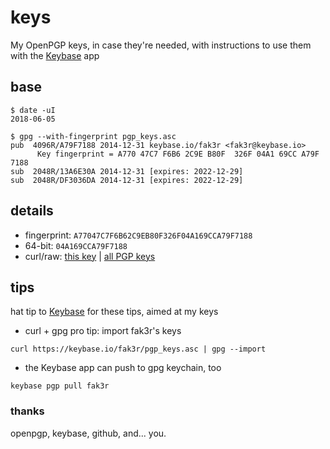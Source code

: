 # keys

My OpenPGP keys, in case they're needed, with instructions to use them with the [Keybase](https://keybase.io/) app

## base

```
$ date -uI
2018-06-05

$ gpg --with-fingerprint pgp_keys.asc
pub  4096R/A79F7188 2014-12-31 keybase.io/fak3r <fak3r@keybase.io>
      Key fingerprint = A770 47C7 F6B6 2C9E B80F  326F 04A1 69CC A79F 7188
sub  2048R/13A6E30A 2014-12-31 [expires: 2022-12-29]
sub  2048R/DF3036DA 2014-12-31 [expires: 2022-12-29]
```

## details

* fingerprint:	`A77047C7F6B62C9EB80F326F04A169CCA79F7188`
* 64-bit:	`04A169CCA79F7188`
* curl/raw:	[this key](https://keybase.io/fak3r/pgp_keys.asc?fingerprint=a77047c7f6b62c9eb80f326f04a169cca79f7188) | [all PGP keys](https://keybase.io/fak3r/pgp_keys.asc)

## tips 

hat tip to [Keybase](https://keybase.io/) for these tips, aimed at my keys

* curl + gpg pro tip: import fak3r's keys
```
curl https://keybase.io/fak3r/pgp_keys.asc | gpg --import
```

* the Keybase app can push to gpg keychain, too
```
keybase pgp pull fak3r
```

### thanks

openpgp, keybase, github, and... you.
